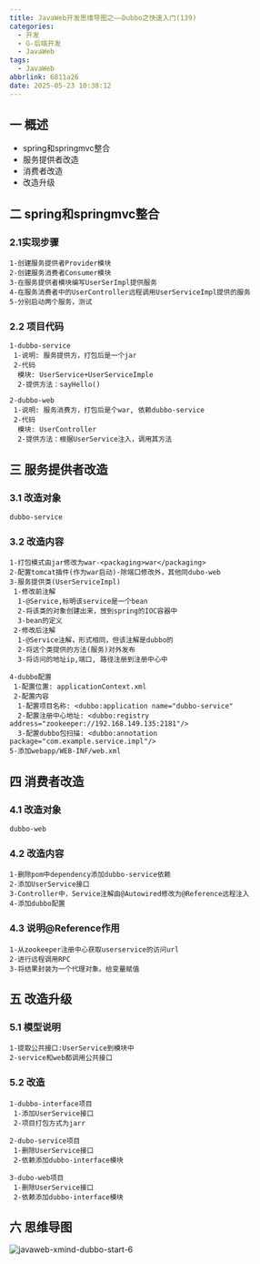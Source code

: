 ```yaml
---
title: JavaWeb开发思维导图之——Dubbo之快速入门(139)
categories:
  - 开发
  - G-后端开发
  - JavaWeb
tags:
  - JavaWeb
abbrlink: 6811a26
date: 2025-05-23 10:38:12
---
```

## 一 概述

* spring和springmvc整合
* 服务提供者改造
* 消费者改造
* 改造升级

<!--more-->

## 二 spring和springmvc整合

### 2.1实现步骤

```
1-创建服务提供者Provider模块
2-创建服务消费者Consumer模块
3-在服务提供者模块编写UserSerImpl提供服务
4-在服务消费者中的UserController远程调用UserServiceImpl提供的服务
5-分别启动两个服务，测试
```

### 2.2 项目代码

```
1-dubbo-service
 1-说明: 服务提供方，打包后是一个jar
 2-代码
  模块: UserService+UserServiceImple
  2-提供方法：sayHello()
    
2-dubbo-web
 1-说明: 服务消费方，打包后是个war, 依赖dubbo-service
 2-代码
  模块: UserController
  2-提供方法：根据UserService注入，调用其方法
```

## 三 服务提供者改造

### 3.1 改造对象

```
dubbo-service
```

### 3.2 改造内容

```
1-打包模式由jar修改为war-<packaging>war</packaging>
2-配置tomcat插件(作为war启动)-除端口修改外，其他同dubo-web
3-服务提供类(UserServiceImpl)
 1-修改前注解
  1-@Service,标明该service是一个bean
  2-将该类的对象创建出来，放到spring的IOC容器中
  3-bean的定义
 2-修改后注解 
  1-@Service注解，形式相同，但该注解是dubbo的
  2-将这个类提供的方法(服务)对外发布
  3-将访问的地址ip,端口, 路径注册到注册中心中
  
4-dubbo配置
 1-配置位置: applicationContext.xml
 2-配置内容
  1-配置项目名称: <dubbo:application name="dubbo-service"
  2-配置注册中心地址: <dubbo:registry address="zookeeper://192.168.149.135:2181"/>
  3-配置dubbo包扫描: <dubbo:annotation package="com.example.service.impl"/>
5-添加webapp/WEB-INF/web.xml
```

## 四 消费者改造

### 4.1 改造对象

```
dubbo-web
```

### 4.2 改造内容

```
1-删除pom中dependency添加dubbo-service依赖
2-添加UserService接口
3-Controller中，Service注解由@Autowired修改为@Reference远程注入
4-添加dubbo配置
```

### 4.3 说明@Reference作用

```
1-从zookeeper注册中心获取userservice的访问url
2-进行远程调用RPC
3-将结果封装为一个代理对象。给变量赋值
```

## 五 改造升级

### 5.1 模型说明

```
1-提取公共接口:UserService到模块中
2-service和web都调用公共接口
```

### 5.2 改造

```
1-dubbo-interface项目
 1-添加UserService接口
 2-项目打包方式为jarr
 
2-dubo-service项目
 1-删除UserService接口
 2-依赖添加dubbo-interface模块
 
3-dubo-web项目
 1-删除UserService接口
 2-依赖添加dubbo-interface模块
```


## 六 思维导图

![javaweb-xmind-dubbo-start-6][1]



[1]:https://cdn.jsdelivr.net/gh/PGzxc/CDN/blog-java/javaweb-xmind-dubbo-start-6.png